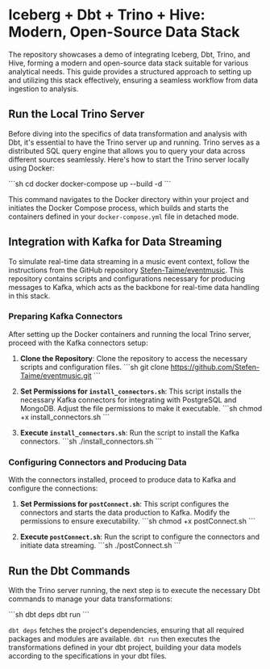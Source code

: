 
# Iceberg + Dbt + Trino + Hive: Modern, Open-Source Data Stack

The repository showcases a demo of integrating Iceberg, Dbt, Trino, and Hive, forming a modern and open-source data stack suitable for various analytical needs. This guide provides a structured approach to setting up and utilizing this stack effectively, ensuring a seamless workflow from data ingestion to analysis.

## Run the Local Trino Server

Before diving into the specifics of data transformation and analysis with Dbt, it's essential to have the Trino server up and running. Trino serves as a distributed SQL query engine that allows you to query your data across different sources seamlessly. Here's how to start the Trino server locally using Docker:

\```sh
cd docker
docker-compose up --build -d
\```

This command navigates to the Docker directory within your project and initiates the Docker Compose process, which builds and starts the containers defined in your `docker-compose.yml` file in detached mode.

## Integration with Kafka for Data Streaming

To simulate real-time data streaming in a music event context, follow the instructions from the GitHub repository [Stefen-Taime/eventmusic](https://github.com/Stefen-Taime/eventmusic.git). This repository contains scripts and configurations necessary for producing messages to Kafka, which acts as the backbone for real-time data handling in this stack.

### Preparing Kafka Connectors

After setting up the Docker containers and running the local Trino server, proceed with the Kafka connectors setup:

1. **Clone the Repository**: Clone the repository to access the necessary scripts and configuration files.
   \```sh
   git clone https://github.com/Stefen-Taime/eventmusic.git
   \```
   
2. **Set Permissions for `install_connectors.sh`**: This script installs the necessary Kafka connectors for integrating with PostgreSQL and MongoDB. Adjust the file permissions to make it executable.
   \```sh
   chmod +x install_connectors.sh
   \```
   
3. **Execute `install_connectors.sh`**: Run the script to install the Kafka connectors.
   \```sh
   ./install_connectors.sh
   \```

### Configuring Connectors and Producing Data

With the connectors installed, proceed to produce data to Kafka and configure the connections:

1. **Set Permissions for `postConnect.sh`**: This script configures the connectors and starts the data production to Kafka. Modify the permissions to ensure executability.
   \```sh
   chmod +x postConnect.sh
   \```
   
2. **Execute `postConnect.sh`**: Run the script to configure the connectors and initiate data streaming.
   \```sh
   ./postConnect.sh
   \```


## Run the Dbt Commands

With the Trino server running, the next step is to execute the necessary Dbt commands to manage your data transformations:

\```sh
dbt deps
dbt run
\```

`dbt deps` fetches the project's dependencies, ensuring that all required packages and modules are available. `dbt run` then executes the transformations defined in your dbt project, building your data models according to the specifications in your dbt files.   
